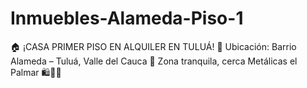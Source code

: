 # Inmuebles-Alameda-Piso-1
🏠 ¡CASA PRIMER PISO EN ALQUILER EN TULUÁ! 📢 Ubicación: Barrio Alameda – Tuluá, Valle del Cauca 📍 Zona tranquila, cerca Metálicas el Palmar 🛍️🚌🏫
